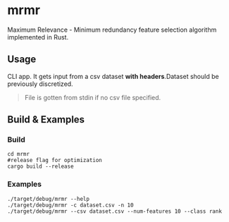 # mrmr
Maximum Relevance - Minimum redundancy feature selection algorithm implemented in Rust.

## Usage

CLI app.
It gets input from a csv dataset **with headers**.Dataset should be previously discretized.

> File is gotten from stdin if no csv file specified.

## Build & Examples

### Build

```console
cd mrmr
#release flag for optimization
cargo build --release
```

### Examples

```console
./target/debug/mrmr --help
./target/debug/mrmr -c dataset.csv -n 10
./target/debug/mrmr --csv dataset.csv --num-features 10 --class rank
```
